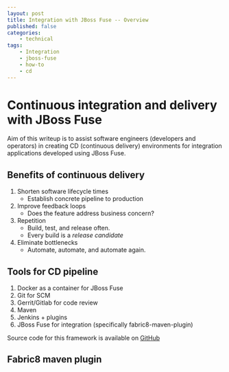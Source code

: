 ```yaml
---
layout: post
title: Integration with JBoss Fuse -- Overview
published: false
categories:
    - technical
tags:
    - Integration
    - jboss-fuse
    - how-to
    - cd
---
```


# Continuous integration and delivery with JBoss Fuse

Aim of this writeup is to assist software engineers (developers and operators) in creating CD (continuous delivery) environments for integration applications developed using JBoss Fuse.

## Benefits of continuous delivery

1. Shorten software lifecycle times
    - Establish concrete pipeline to production
2. Improve feedback loops
    - Does the feature address business concern?
3. Repetition
    - Build, test, and release often.
    - Every build is a *release candidate*
4. Eliminate bottlenecks
    - Automate, automate, and automate again.

## Tools for CD pipeline

1. Docker as a container for JBoss Fuse
2. Git for SCM
3. Gerrit/Gitlab for code review
4. Maven
5. Jenkins + plugins
6. JBoss Fuse for integration (specifically fabric8-maven-plugin)

Source code for this framework is available on [GitHub](https://github.com/finiteloopme/cd-jboss-fuse)

## Fabric8 maven plugin
